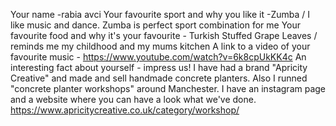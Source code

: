 Your name
-rabia avci
Your favourite sport and why you like it
-Zumba / I like music and dance. Zumba is perfect sport combination for me
Your favourite food and why it's your favourite - Turkish Stuffed Grape Leaves / reminds me my childhood and my mums kitchen
A link to a video of your favourite music - https://www.youtube.com/watch?v=6k8cpUkKK4c
An interesting fact about yourself - impress us!
I have had a brand "Apricity Creative" and made and sell handmade concrete planters. Also I runned "concrete planter workshops" around Manchester. I have an instagram page and a website where you can have a look what we've done. https://www.apricitycreative.co.uk/category/workshop/

